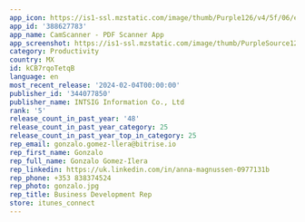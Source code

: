 ```yaml
---
app_icon: https://is1-ssl.mzstatic.com/image/thumb/Purple126/v4/5f/06/ec/5f06eced-19b1-5ef9-c619-6529c9223c5d/AppIconLite-0-1x_U007emarketing-0-5-0-0-sRGB-85-220-0.png/1024x1024bb.png
app_id: '388627783'
app_name: CamScanner - PDF Scanner App
app_screenshot: https://is1-ssl.mzstatic.com/image/thumb/PurpleSource126/v4/40/ce/48/40ce48b0-d05a-e4a2-e1bc-8c5d24598c53/1485ab02-0ce7-43fd-8a35-f45cd4e02651_1284x2778bb__U526f_U672c.jpg/1284x2778bb.png
category: Productivity
country: MX
id: kCB7rqoTetqB
language: en
most_recent_release: '2024-02-04T00:00:00'
publisher_id: '344077850'
publisher_name: INTSIG Information Co., Ltd
rank: '5'
release_count_in_past_year: '48'
release_count_in_past_year_category: 25
release_count_in_past_year_top_in_category: 25
rep_email: gonzalo.gomez-llera@bitrise.io
rep_first_name: Gonzalo
rep_full_name: Gonzalo Gomez-Ilera
rep_linkedin: https://uk.linkedin.com/in/anna-magnussen-0977131b
rep_phone: +353 838374524
rep_photo: gonzalo.jpg
rep_title: Business Development Rep
store: itunes_connect
---
```

